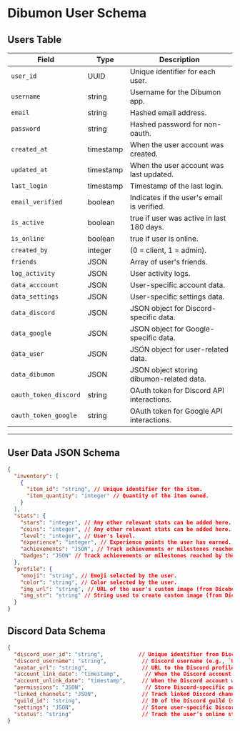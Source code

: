 # Dibumon User Schema

## Users Table

| Field                       | Type        | Description                                           |
|-----------------------------|-------------|-------------------------------------------------------|
| `user_id`                   | UUID        | Unique identifier for each user.                      |
| `username`                  | string      | Username for the Dibumon app.                         |
| `email`                     | string      | Hashed email address.                                 |
| `password`                  | string      | Hashed password for non-oauth.                        |
| `created_at`                | timestamp   | When the user account was created.                    |
| `updated_at`                | timestamp   | When the user account was last updated.               |
| `last_login`                | timestamp   | Timestamp of the last login.                          |
| `email_verified`            | boolean     | Indicates if the user's email is verified.            |
| `is_active`                 | boolean     | true if user was active in last 180 days.             |
| `is_online`                 | boolean     | true if user is online.                               |
| `created_by`                | integer     | (0 = client, 1 = admin).                              |
| `friends`                   | JSON        | Array of user's friends.                              |
| `log_activity`              | JSON        | User activity logs.                                   |
| `data_acccount`             | JSON        | User-specific account data.                           |
| `data_settings`             | JSON        | User-specific settings data.                          |
| `data_discord`              | JSON        | JSON object for Discord-specific data.                |
| `data_google`               | JSON        | JSON object for Google-specific data.                 |
| `data_user`                 | JSON        | JSON object for user-related data.                    |
| `data_dibumon`              | JSON        | JSON object storing dibumon-related data.             |
| `oauth_token_discord`       | string      | OAuth token for Discord API interactions.             |
| `oauth_token_google`        | string      | OAuth token for Google API interactions.              |

---

## User Data JSON Schema

```json
{
  "inventory": [
    {
      "item_id": "string", // Unique identifier for the item.
      "item_quantity": "integer" // Quantity of the item owned.
    }
  ],
  "stats": {
    "stars": "integer", // Any other relevant stats can be added here.
    "coins": "integer", // Any other relevant stats can be added here.
    "level": "integer", // User's level.
    "experience": "integer", // Experience points the user has earned.
    "achievements": "JSON", // Track achievements or milestones reached by the user.
    "badges": "JSON" // Track achievements or milestones reached by the user.
  },
  "profile": {
    "emoji": "string", // Emoji selected by the user.
    "color": "string", // Color selected by the user.
    "img_url": "string", // URL of the user's custom image (from Dicebear).
    "img_str": "string" // String used to create custom image (from Dicebear).
  }
}
```

## Discord Data Schema

```json
{
  "discord_user_id": "string",           // Unique identifier from Discord.
  "discord_username": "string",           // Discord username (e.g., `User#1234`).
  "avatar_url": "string",                 // URL to the Discord profile picture.
  "account_link_date": "timestamp",        // When the Discord account was linked to Dibumon.
  "account_unlink_date": "timestamp",     // When the Discord account was unlinked from Dibumon.
  "permissions": "JSON",                   // Store Discord-specific permissions for the app.
  "linked_channels": "JSON",              // Track linked Discord channels for notifications.
  "guild_id": "string",                   // ID of the Discord guild (server) where the user is connected.
  "settings": "JSON",                     // Store user-specific Discord settings.
  "status": "string"                      // Track the user’s online status (e.g., online, idle).
}
```
